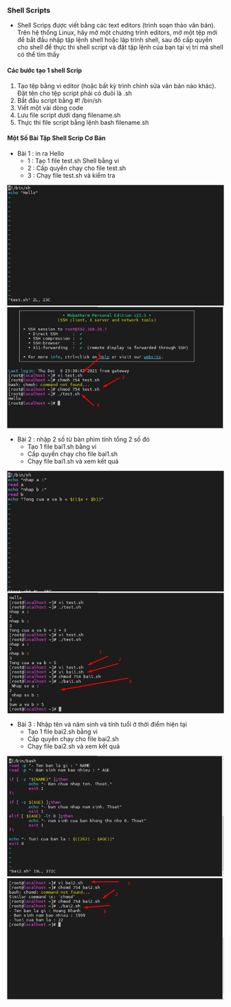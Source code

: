 ### Shell Scripts
- Shell Scrips được viết bằng các text editors (trình soạn thảo văn bản). Trên hệ thống Linux, hãy mở một chương trình editors, mở một tệp mới để bắt đầu nhập tập lệnh shell hoặc lập trình shell, sau đó cấp quyền cho shell để thực thi shell script và đặt tập lệnh của bạn tại vị trí mà shell có thể tìm thấy
#### Các bước tạo 1 shell Scrip
1. Tạo tệp bằng vi editor (hoặc bất kỳ trình chỉnh sửa văn bản nào khác). Đặt tên cho tệp script phải có đuôi là .sh
2. Bắt đầu script bằng #! /bin/sh
3. Viết một vài dòng code
4. Lưu file script dưới dạng filename.sh
5. Thực thi file script bằng lệnh bash filename.sh

#### Một Số Bài Tập Shell Scrip Cơ Bản
- Bài 1 : in ra Hello
    + 1 : Tạo 1 file test.sh Shell bằng vi 
    + 2 : Cấp quyền chạy cho file test.sh
    + 3 : Chạy file test.sh và kiểm tra  
     
<img src = "../jmg/bai1.1.png"> 
<img src = "../jmg/bai1.png">

- Bài 2 : nhập 2 số từ bàn phim tính tổng 2 số đó
    + Tạo 1 file bai1.sh bằng vi
    + Cấp quyền chạy cho file bai1.sh
    + Chạy file bai1.sh và xem kết quả
<img src = "../jmg/b1.1.png">
<img src = "../jmg/b1.2.png">

- Bài 3 : Nhập tên và năm sinh và tính tuổi ở thời điểm hiện tại
    + Tạo 1 file bai2.sh bằng vi
    + Cấp quyền chạy cho file bai2.sh
    + Chạy file bai2.sh và xem kết quả
<img src = "../jmg/b2.1.png">
<img src = "../jmg/b2.2.png">

